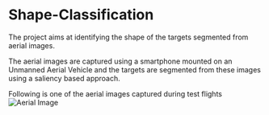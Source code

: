 # Shape-Classification

The project aims at identifying the shape of the targets segmented from aerial images. 

The aerial images are captured using a smartphone mounted on an Unmanned Aerial Vehicle and the targets are segmented from these images using a saliency based approach.

Following is one of the aerial images captured during test flights
![Aerial Image](https://drive.google.com/drive/folders/0Bw6QZOSdwqOGSHo1M3l4SXdadUk)
